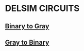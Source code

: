 # DELSIM CIRCUITS
## [Binary to Gray](https://www.deldsim.com/ugc-c14113969/)
## [Gray to Binary](https://www.deldsim.com/ugc-c1e113997/)

